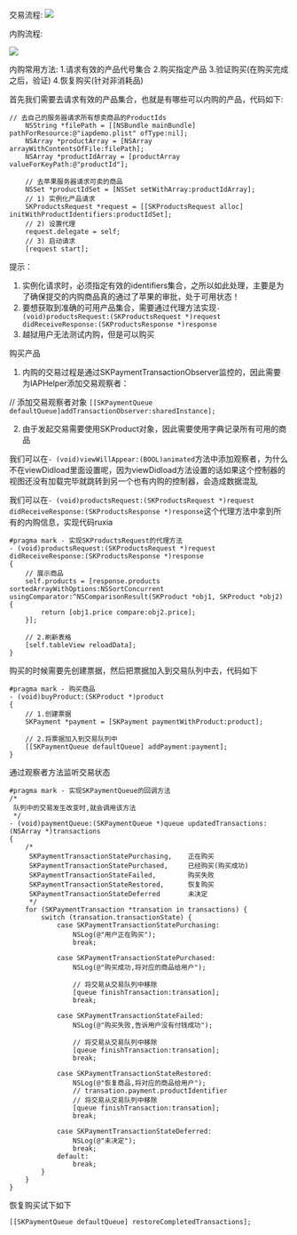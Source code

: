 交易流程:
![](/Users/renyufei/iOS-Notes/images/QQ20160621-0.png)

内购流程:


![](/Users/renyufei/iOS-Notes/images/无标题.png)

内购常用方法:
1.请求有效的产品代号集合
2.购买指定产品
3.验证购买(在购买完成之后，验证)
4.恢复购买(针对非消耗品)

首先我们需要去请求有效的产品集合，也就是有哪些可以内购的产品，代码如下:

```objc
// 去自己的服务器请求所有想卖商品的ProductIds
    NSString *filePath = [[NSBundle mainBundle] pathForResource:@"iapdemo.plist" ofType:nil];
    NSArray *productArray = [NSArray arrayWithContentsOfFile:filePath];
    NSArray *productIdArray = [productArray valueForKeyPath:@"productId"];
    
    // 去苹果服务器请求可卖的商品
    NSSet *productIdSet = [NSSet setWithArray:productIdArray];
    // 1) 实例化产品请求
    SKProductsRequest *request = [[SKProductsRequest alloc] initWithProductIdentifiers:productIdSet];
    // 2) 设置代理
    request.delegate = self;
    // 3) 启动请求
    [request start];

```
提示：
1. 实例化请求时，必须指定有效的identifiers集合，之所以如此处理，主要是为了确保提交的内购商品真的通过了苹果的审批，处于可用状态！
2. 要想获取到准确的可用产品集合，需要通过代理方法实现`- (void)productsRequest:(SKProductsRequest *)request didReceiveResponse:(SKProductsResponse *)response`
3. 越狱用户无法测试内购，但是可以购买


购买产品
1. 内购的交易过程是通过SKPaymentTransactionObserver监控的，因此需要为IAPHelper添加交易观察者：

// 添加交易观察者对象
`[[SKPaymentQueue defaultQueue]addTransactionObserver:sharedInstance];`

2. 由于发起交易需要使用SKProduct对象，因此需要使用字典记录所有可用的商品

我们可以在`- (void)viewWillAppear:(BOOL)animated`方法中添加观察者，为什么不在viewDidload里面设置呢，因为viewDidload方法设置的话如果这个控制器的视图还没有加载完毕就跳转到另一个也有内购的控制器，会造成数据混乱

我们可以在`- (void)productsRequest:(SKProductsRequest *)request didReceiveResponse:(SKProductsResponse *)response`这个代理方法中拿到所有的内购信息，实现代码ruxia

```objc
#pragma mark - 实现SKProductsRequest的代理方法
- (void)productsRequest:(SKProductsRequest *)request didReceiveResponse:(SKProductsResponse *)response
{
    // 展示商品
    self.products = [response.products sortedArrayWithOptions:NSSortConcurrent usingComparator:^NSComparisonResult(SKProduct *obj1, SKProduct *obj2) {
        return [obj1.price compare:obj2.price];
    }];
    
    // 2.刷新表格
    [self.tableView reloadData];
}
```
购买的时候需要先创建票据，然后把票据加入到交易队列中去，代码如下

```objc
#pragma mark - 购买商品
- (void)buyProduct:(SKProduct *)product
{
    // 1.创建票据
    SKPayment *payment = [SKPayment paymentWithProduct:product];
    
    // 2.将票据加入到交易队列中
    [[SKPaymentQueue defaultQueue] addPayment:payment];
}
```
通过观察者方法监听交易状态

```objc
#pragma mark - 实现SKPaymentQueue的回调方法
/*
 队列中的交易发生改变时,就会调用该方法
 */
- (void)paymentQueue:(SKPaymentQueue *)queue updatedTransactions:(NSArray *)transactions
{
    /*
     SKPaymentTransactionStatePurchasing,    正在购买
     SKPaymentTransactionStatePurchased,     已经购买(购买成功)
     SKPaymentTransactionStateFailed,        购买失败
     SKPaymentTransactionStateRestored,      恢复购买
     SKPaymentTransactionStateDeferred       未决定
     */
    for (SKPaymentTransaction *transation in transactions) {
        switch (transation.transactionState) {
            case SKPaymentTransactionStatePurchasing:
                NSLog(@"用户正在购买");
                break;
                
            case SKPaymentTransactionStatePurchased:
                NSLog(@"购买成功,将对应的商品给用户");
                
                // 将交易从交易队列中移除
                [queue finishTransaction:transation];
                break;
                
            case SKPaymentTransactionStateFailed:
                NSLog(@"购买失败,告诉用户没有付钱成功");
                
                // 将交易从交易队列中移除
                [queue finishTransaction:transation];
                break;
                
            case SKPaymentTransactionStateRestored:
                NSLog(@"恢复商品,将对应的商品给用户");
                // transation.payment.productIdentifier
                // 将交易从交易队列中移除
                [queue finishTransaction:transation];
                break;
                
            case SKPaymentTransactionStateDeferred:
                NSLog(@"未决定");
                break;
            default:
                break;
        }
    }
}

```

恢复购买试下如下

```objc
[[SKPaymentQueue defaultQueue] restoreCompletedTransactions];
```


